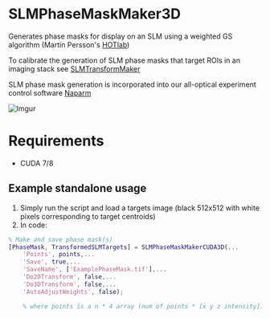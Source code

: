 # SLMPhaseMaskMaker3D
Generates phase masks for display on an SLM using a weighted GS algorithm (Martin Persson's [HOTlab](https://github.com/MartinPersson/HOTlab))

To calibrate the generation of SLM phase masks that target ROIs in an imaging stack see [SLMTransformMaker](https://github.com/llerussell/SLMTransformMaker3D)

SLM phase mask generation is incorporated into our all-optical experiment control software [Naparm](https://github.com/llerussell/Naparm)

![Imgur](http://i.imgur.com/fNY3ewP.jpg)

# Requirements
* CUDA 7/8

## Example standalone usage
1. Simply run the script and load a targets image (black 512x512 with white pixels corresponding to target centroids)
2. In code:
``` matlab
% Make and save phase mask(s)
[PhaseMask, TransformedSLMTargets] = SLMPhaseMaskMakerCUDA3D(...
    'Points', points,...
    'Save', true,...
    'SaveName', ['ExamplePhaseMask.tif'],...
    'Do2DTransform', false,...
    'Do3DTransform', false,...
    'AutoAdjustWeights', false);

    % where points is a n * 4 array (num of points * [x y z intensity])
```
